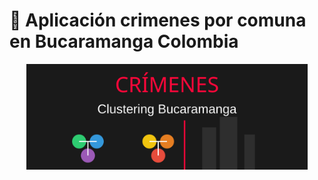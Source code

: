 # 🤖 Aplicación crimenes por comuna en Bucaramanga Colombia

<p align="center">
<a href=""><img src="assets/banner.svg" alt="App Streamlit Clustering por Comunas de Bucaramanga" width="450px"></a>
</p>